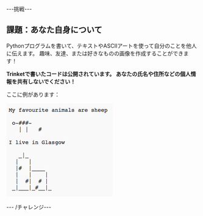 \---挑戦\---

## 課題：あなた自身について

Pythonプログラムを書いて、テキストやASCIIアートを使って自分のことを他人に伝えます。 趣味、友達、または好きなものの画像を作成することができます！

**Trinketで書いたコードは公開されています。 あなたの氏名や住所などの個人情報を共有しないでください！**

ここに例があります：

![スクリーンショット](images/me-about.png)

\--- /チャレンジ\---